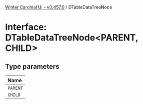 [Winter Cardinal UI - v0.457.0](../index.md) / DTableDataTreeNode

# Interface: DTableDataTreeNode\<PARENT, CHILD\>

## Type parameters

| Name |
| :------ |
| `PARENT` |
| `CHILD` |
